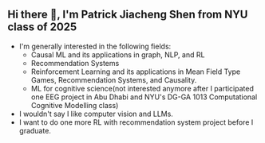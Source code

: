 ## Hi there 👋, I'm Patrick Jiacheng Shen from NYU class of 2025
-  I'm generally interested in the following fields:
    - Causal ML and its applications in graph, NLP, and RL 
    - Recommendation Systems
    - Reinforcement Learning and its applications in Mean Field Type Games, Recommendation Systems, and Causality.
    - ML for cognitive science(not interested anymore after I participated one EEG project in Abu Dhabi and NYU's DG-GA 1013 Computational Cognitive Modelling class)
-  I wouldn't say I like computer vision and LLMs.
-  I want to do one more RL with recommendation system project before I graduate.

